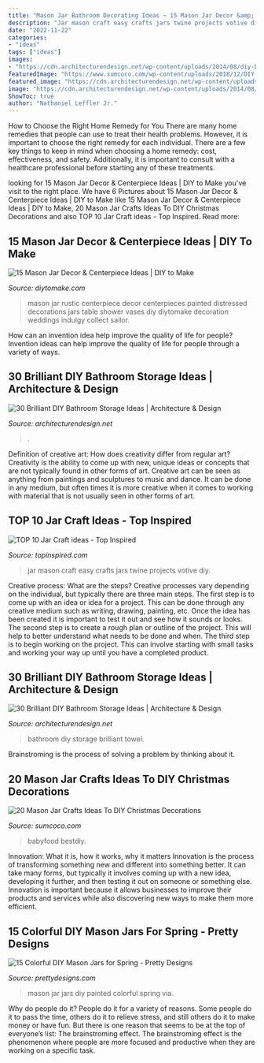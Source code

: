 ```yaml
---
title: "Mason Jar Bathroom Decorating Ideas ~ 15 Mason Jar Decor &amp; Centerpiece Ideas"
description: "Jar mason craft easy crafts jars twine projects votive diy"
date: "2022-11-22"
categories:
- "ideas"
tags: ["ideas"]
images:
- "https://cdn.architecturendesign.net/wp-content/uploads/2014/08/diy-bathroom-storage-ideas-6.jpg"
featuredImage: "https://www.sumcoco.com/wp-content/uploads/2018/12/DIY-Christmas-Tree1.jpg"
featured_image: "https://cdn.architecturendesign.net/wp-content/uploads/2014/08/diy-bathroom-storage-ideas-10.jpg"
image: "https://cdn.architecturendesign.net/wp-content/uploads/2014/08/diy-bathroom-storage-ideas-10.jpg"
ShowToc: true
author: "Nathaniel Leffler Jr."
---
```



How to Choose the Right Home Remedy for You
There are many home remedies that people can use to treat their health problems. However, it is important to choose the right remedy for each individual. There are a few key things to keep in mind when choosing a home remedy: cost, effectiveness, and safety. Additionally, it is important to consult with a healthcare professional before starting any of these treatments.

	

		
looking for 15 Mason Jar Decor &amp; Centerpiece Ideas | DIY to Make you've visit to the right place. We have 6 Pictures about 15 Mason Jar Decor &amp; Centerpiece Ideas | DIY to Make like 15 Mason Jar Decor &amp; Centerpiece Ideas | DIY to Make, 20 Mason Jar Crafts Ideas To DIY Christmas Decorations and also TOP 10 Jar Craft ideas - Top Inspired. Read more:
		
    
## 15 Mason Jar Decor &amp; Centerpiece Ideas | DIY To Make

<img loading=lazy src="http://www.diytomake.com/wp-content/uploads/2017/01/Paint-Mason-Jar-Centerpiece.jpg" onerror="this.onerror=null;this.src='https://tse1.mm.bing.net/th?id=OIP.gaMqsZQiCrsOCSukdeiRUQHaLH&amp;pid=15.1';" alt="15 Mason Jar Decor &amp; Centerpiece Ideas | DIY to Make">

_Source: diytomake.com_

>mason jar rustic centerpiece decor centerpieces painted distressed decorations jars table shower vases diy diytomake decoration weddings indulgy collect sailor. 

	

How can an invention idea help improve the quality of life for people?
Invention ideas can help improve the quality of life for people through a variety of ways.

    
## 30 Brilliant DIY Bathroom Storage Ideas | Architecture &amp; Design

<img loading=lazy src="https://cdn.architecturendesign.net/wp-content/uploads/2014/08/diy-bathroom-storage-ideas-10.jpg" onerror="this.onerror=null;this.src='https://tse1.mm.bing.net/th?id=OIP.eDQrBpgiEROAvGKM8EPjCwHaJ4&amp;pid=15.1';" alt="30 Brilliant DIY Bathroom Storage Ideas | Architecture &amp; Design">

_Source: architecturendesign.net_

>. 

	

Definition of creative art: How does creativity differ from regular art?
Creativity is the ability to come up with new, unique ideas or concepts that are not typically found in other forms of art. Creative art can be seen as anything from paintings and sculptures to music and dance. It can be done in any medium, but often times it is more creative when it comes to working with material that is not usually seen in other forms of art.

    
## TOP 10 Jar Craft Ideas - Top Inspired

<img loading=lazy src="https://topinspired.com/wp-content/uploads/2013/08/crafts-with-jars_07.jpg" onerror="this.onerror=null;this.src='https://tse3.mm.bing.net/th?id=OIP.RiHHYhKlPza7ke_FWPELBQHaJ3&amp;pid=15.1';" alt="TOP 10 Jar Craft ideas - Top Inspired">

_Source: topinspired.com_

>jar mason craft easy crafts jars twine projects votive diy. 

	

Creative process: What are the steps?
Creative processes vary depending on the individual, but typically there are three main steps. The first step is to come up with an idea or idea for a project. This can be done through any creative medium such as writing, drawing, painting, etc. Once the idea has been created it is important to test it out and see how it sounds or looks. The second step is to create a rough plan or outline of the project. This will help to better understand what needs to be done and when. The third step is to begin working on the project. This can involve starting with small tasks and working your way up until you have a completed product.

    
## 30 Brilliant DIY Bathroom Storage Ideas | Architecture &amp; Design

<img loading=lazy src="https://cdn.architecturendesign.net/wp-content/uploads/2014/08/diy-bathroom-storage-ideas-6.jpg" onerror="this.onerror=null;this.src='https://tse4.mm.bing.net/th?id=OIP.Ibk-XO5S4kP3dWCW49u41gHaJ4&amp;pid=15.1';" alt="30 Brilliant DIY Bathroom Storage Ideas | Architecture &amp; Design">

_Source: architecturendesign.net_

>bathroom diy storage brilliant towel. 

	

Brainstroming is the process of solving a problem by thinking about it.

    
## 20 Mason Jar Crafts Ideas To DIY Christmas Decorations

<img loading=lazy src="https://www.sumcoco.com/wp-content/uploads/2018/12/DIY-Christmas-Tree1.jpg" onerror="this.onerror=null;this.src='https://tse3.mm.bing.net/th?id=OIP.fpfXULwpfflgtMqqqKvj_wHaNM&amp;pid=15.1';" alt="20 Mason Jar Crafts Ideas To DIY Christmas Decorations">

_Source: sumcoco.com_

>babyfood bestdiy. 

	

Innovation: What it is, how it works, why it matters
Innovation is the process of transforming something new and different into something better. It can take many forms, but typically it involves coming up with a new idea, developing it further, and then testing it out on someone or something else. Innovation is important because it allows businesses to improve their products and services while also discovering new ways to make them more efficient.

    
## 15 Colorful DIY Mason Jars For Spring - Pretty Designs

<img loading=lazy src="http://www.prettydesigns.com/wp-content/uploads/2015/03/Home-Painted-Mason-Jar.jpg" onerror="this.onerror=null;this.src='https://tse2.mm.bing.net/th?id=OIP.ZpffpuflCEBaB5nX_RP6tgHaIZ&amp;pid=15.1';" alt="15 Colorful DIY Mason Jars for Spring - Pretty Designs">

_Source: prettydesigns.com_

>mason jar jars diy painted colorful spring via. 

	

Why do people do it?
People do it for a variety of reasons. Some people do it to pass the time, others do it to relieve stress, and still others do it to make money or have fun. But there is one reason that seems to be at the top of everyone’s list: The brainstroming effect. The brainstroming effect is the phenomenon where people are more focused and productive when they are working on a specific task.

